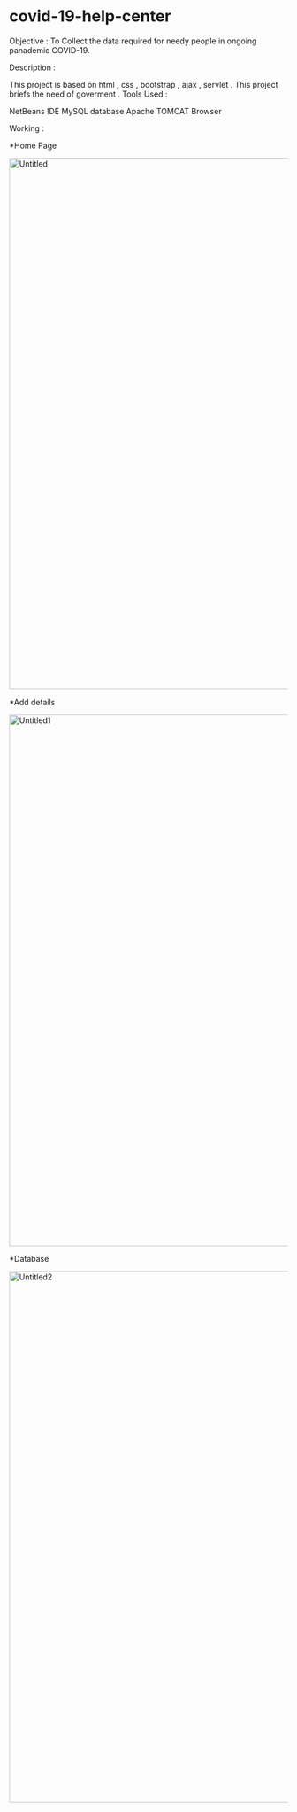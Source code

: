 # covid-19-help-center
Objective : To Collect the data required for needy people in ongoing panademic COVID-19.

Description :

This project is based on html , css , bootstrap , ajax , servlet .
This project briefs the need of goverment .
Tools Used :

NetBeans IDE
MySQL database
Apache TOMCAT
Browser

Working :

*Home Page

<img width="960" alt="Untitled" src="https://user-images.githubusercontent.com/50298116/81141910-a504c200-8f8b-11ea-9343-537d2bd9053b.png">


*Add details


<img width="960" alt="Untitled1" src="https://user-images.githubusercontent.com/50298116/81142426-493b3880-8f8d-11ea-80d5-ed1c087e46f4.png">


*Database

<img width="960" alt="Untitled2" src="https://user-images.githubusercontent.com/50298116/81146844-b1424c80-8f96-11ea-81c3-6282cfa2f6c7.png">

